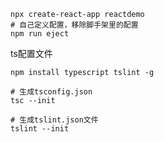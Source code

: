 ```shell
npx create-react-app reactdemo
# 自己定义配置，移除脚手架里的配置
npm run eject
```
ts配置文件
```shell
npm install typescript tslint -g

# 生成tsconfig.json
tsc --init

# 生成tslint.json文件
tslint --init
```
